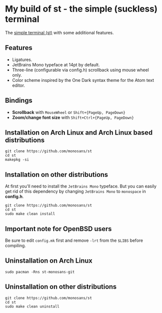 # My build of st - the simple (suckless) terminal

The [simple terminal (st)](https://st.suckless.org/) with some additional features.

## Features

+ Ligatures.
+ JetBrains Mono typeface at 14pt by default.
+ Three-line (configurable via config.h) scrollback using mouse wheel only.
+ Color scheme inspired by the One Dark syntax theme for the Atom text editor.

## Bindings

+ **Scrollback** with `MouseWheel` or `Shift+{PageUp, PageDown}`
+ **Zoom/change font size** with `Shift+Ctrl+{PageUp, PageDown}`

## Installation on Arch Linux and Arch Linux based distributions

```
git clone https://github.com/monosans/st
cd st
makepkg -si
```

## Installation on other distributions

At first you'll need to install the `JetBrains Mono` typeface. But you can easily get rid of this dependency by changing `JetBrains Mono` to `monospace` in **config.h**.
```
git clone https://github.com/monosans/st
cd st
sudo make clean install
```

## Important note for OpenBSD users

Be sure to edit `config.mk` first and remove `-lrt` from the `$LIBS` before compiling.

## Uninstallation on Arch Linux

`sudo pacman -Rns st-monosans-git`

## Uninstallation on other distributions

```
git clone https://github.com/monosans/st
cd st
sudo make clean uninstall
```
